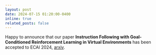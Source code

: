 ```yaml
---
layout: post
date: 2024-07-15 01:20:00-0400
inline: true
related_posts: false
---
```


Happy to announce that our paper **Instruction Following with Goal-Conditioned Reinforcement Learning in Virtual Environments** has been accepted to ECAI 2024, [arxiv](https://arxiv.org/abs/2407.09287). 

